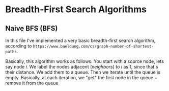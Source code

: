 # Breadth-First Search Algorithms

## Naive BFS (BFS)

In this file I've implemented a very basic breadth-first search algorithm, according to `https://www.baeldung.com/cs/graph-number-of-shortest-paths`.

Basically, this algorithm works as follows. You start with a source node, lets say node $i$. We label the nodes adjacent (*neighbors*) to $i$ as 1, since that's their distance. We add them to a queue. Then we iterate until the queue is empty. Basically, at each iteration, we "get" the first node in the queue + remove it from the queue    